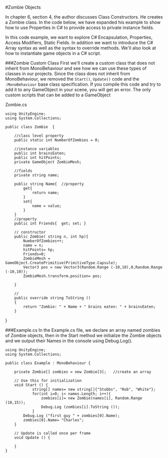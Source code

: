 #Zombie Objects

In chapter 6, section 4, the author discusses Class Constructors. He creates a Zombie class.  In the code below, we have expanded his example to show how to use Properties in C# to provide access to private instance fields.  

In this code example, we want to explore C# Encapsulation, Properties, Access Modifiers, Static Fields. In addition we want to introduce the C# Array syntax as well as the syntax to override methods. We'll also look at how to instantiate game objects in a C# script.

###Zombie Custom Class
First we'll create a custom class that does not inherit from MonoBehaviour and see how we can use these types of classes in our projects.   Since the class does not inherit from MonoBehaviour, we removed the ``Start()``, ``Update()`` code and the ``:MonoBehaviour`` base class specification. If you compile this code and try to add it to any GameObject in your scene, you will get an error.  The only custom scripts that can be added to a GameObject 

Zombie.cs
```
using UnityEngine;
using System.Collections;

public class Zombie  {
	
	//class level property
	public static int NumberOfZombies = 0;

	//instance variables
	public int brainsEaten;
	public int hitPoints;
	private GameObject ZombieMesh; 
	
	//fields
	private string name;
	
	public string Name{  //property
		get{
			return name;
		}
		set{
			name = value;
		}
	}
	//property
	public int Friends{  get; set; }
	
	// constructor
	public Zombie( string n, int hp){
		NumberOfZombies++;
		name = n;
		hitPoints= hp;
		Friends=0;
		ZombieMesh = GameObject.CreatePrimitive(PrimitiveType.Capsule);
		Vector3 pos = new Vector3(Random.Range (-10,10),0,Random.Range (-10,10));
		ZombieMesh.transform.position= pos;
		
	}
	
	//
	public override string ToString ()
	{
		return "Zombie: " + Name + " brains eaten: " + brainsEaten;
	}
```
	
}

###Example.cs
In the Example.cs file, we declare an array named zombies of Zombie objects, then in the Start method we initialize the Zombie objects and we output their Names in the console using Debug.Log().
```
using UnityEngine;
using System.Collections;

public class Example : MonoBehaviour {

	private Zombie[] zombies = new Zombie[3];   //create an array 

	// Use this for initialization
	void Start () {
			string[] names= new string[]{"Stubbs", "Rob", "White"};
			for(int i=0; i< names.Length; i++){
				zombies[i]= new Zombie(names[i], Random.Range (10,15));
				Debug.Log (zombies[i].ToString ());
			}
		Debug.Log ("first guy " + zombies[0].Name);
		zombies[0].Name= "Charles";
	}
	
	// Update is called once per frame
	void Update () {
	
	}
}
```
